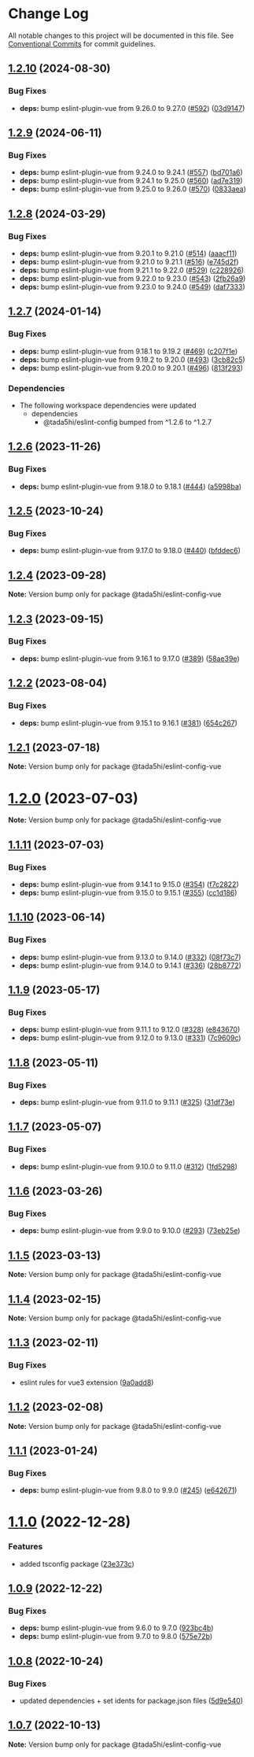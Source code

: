 # Change Log

All notable changes to this project will be documented in this file.
See [Conventional Commits](https://conventionalcommits.org) for commit guidelines.

## [1.2.10](https://github.com/tada5hi/javascript/compare/eslint-config-vue-v1.2.9...eslint-config-vue-v1.2.10) (2024-08-30)


### Bug Fixes

* **deps:** bump eslint-plugin-vue from 9.26.0 to 9.27.0 ([#592](https://github.com/tada5hi/javascript/issues/592)) ([03d9147](https://github.com/tada5hi/javascript/commit/03d9147221d1ba38fdb1c6bbcf43938ea55e7331))

## [1.2.9](https://github.com/tada5hi/javascript/compare/eslint-config-vue-v1.2.8...eslint-config-vue-v1.2.9) (2024-06-11)


### Bug Fixes

* **deps:** bump eslint-plugin-vue from 9.24.0 to 9.24.1 ([#557](https://github.com/tada5hi/javascript/issues/557)) ([bd701a6](https://github.com/tada5hi/javascript/commit/bd701a69fcdb81496e794ff12937bc7c8fa71fc8))
* **deps:** bump eslint-plugin-vue from 9.24.1 to 9.25.0 ([#560](https://github.com/tada5hi/javascript/issues/560)) ([ad7e319](https://github.com/tada5hi/javascript/commit/ad7e319fe153c975cfd5f027cc7e01cfb462a2a8))
* **deps:** bump eslint-plugin-vue from 9.25.0 to 9.26.0 ([#570](https://github.com/tada5hi/javascript/issues/570)) ([0833aea](https://github.com/tada5hi/javascript/commit/0833aeabb41334285f13af2adf77c13e37c52440))

## [1.2.8](https://github.com/tada5hi/javascript/compare/eslint-config-vue-v1.2.7...eslint-config-vue-v1.2.8) (2024-03-29)


### Bug Fixes

* **deps:** bump eslint-plugin-vue from 9.20.1 to 9.21.0 ([#514](https://github.com/tada5hi/javascript/issues/514)) ([aaacf11](https://github.com/tada5hi/javascript/commit/aaacf1133d8708c7e56c7528e2fb485d9007a5f5))
* **deps:** bump eslint-plugin-vue from 9.21.0 to 9.21.1 ([#516](https://github.com/tada5hi/javascript/issues/516)) ([e745d2f](https://github.com/tada5hi/javascript/commit/e745d2f633e02de934709a17d58a4ab59ec7be29))
* **deps:** bump eslint-plugin-vue from 9.21.1 to 9.22.0 ([#529](https://github.com/tada5hi/javascript/issues/529)) ([c228926](https://github.com/tada5hi/javascript/commit/c228926e36336ce069f92a607ff13a6b36b22dd3))
* **deps:** bump eslint-plugin-vue from 9.22.0 to 9.23.0 ([#543](https://github.com/tada5hi/javascript/issues/543)) ([2fb26a9](https://github.com/tada5hi/javascript/commit/2fb26a94c68c1ded33882ef61c35e635625b906c))
* **deps:** bump eslint-plugin-vue from 9.23.0 to 9.24.0 ([#549](https://github.com/tada5hi/javascript/issues/549)) ([daf7333](https://github.com/tada5hi/javascript/commit/daf73333e78d85c5deb6c1f04248ef710d43da03))

## [1.2.7](https://github.com/tada5hi/javascript/compare/eslint-config-vue-v1.2.6...eslint-config-vue-v1.2.7) (2024-01-14)


### Bug Fixes

* **deps:** bump eslint-plugin-vue from 9.18.1 to 9.19.2 ([#469](https://github.com/tada5hi/javascript/issues/469)) ([c207f1e](https://github.com/tada5hi/javascript/commit/c207f1ed90d3bd15e9a66ae3b4dd1ae8ef5cf6c9))
* **deps:** bump eslint-plugin-vue from 9.19.2 to 9.20.0 ([#493](https://github.com/tada5hi/javascript/issues/493)) ([3cb82c5](https://github.com/tada5hi/javascript/commit/3cb82c5e30d481519ea046062a0198abed26afa9))
* **deps:** bump eslint-plugin-vue from 9.20.0 to 9.20.1 ([#496](https://github.com/tada5hi/javascript/issues/496)) ([813f293](https://github.com/tada5hi/javascript/commit/813f293857f202a2a6407ed8a4fcc04d6765f2f9))


### Dependencies

* The following workspace dependencies were updated
  * dependencies
    * @tada5hi/eslint-config bumped from ^1.2.6 to ^1.2.7

## [1.2.6](https://github.com/tada5hi/javascript/compare/@tada5hi/eslint-config-vue@1.2.5...@tada5hi/eslint-config-vue@1.2.6) (2023-11-26)


### Bug Fixes

* **deps:** bump eslint-plugin-vue from 9.18.0 to 9.18.1 ([#444](https://github.com/tada5hi/javascript/issues/444)) ([a5998ba](https://github.com/tada5hi/javascript/commit/a5998ba674e1e50c66c29576b5cf0c8e0ca65100))





## [1.2.5](https://github.com/tada5hi/javascript/compare/@tada5hi/eslint-config-vue@1.2.4...@tada5hi/eslint-config-vue@1.2.5) (2023-10-24)


### Bug Fixes

* **deps:** bump eslint-plugin-vue from 9.17.0 to 9.18.0 ([#440](https://github.com/tada5hi/javascript/issues/440)) ([bfddec6](https://github.com/tada5hi/javascript/commit/bfddec61bfc194e096c204b61b342db81dcdf2a0))





## [1.2.4](https://github.com/tada5hi/javascript/compare/@tada5hi/eslint-config-vue@1.2.3...@tada5hi/eslint-config-vue@1.2.4) (2023-09-28)

**Note:** Version bump only for package @tada5hi/eslint-config-vue





## [1.2.3](https://github.com/tada5hi/javascript/compare/@tada5hi/eslint-config-vue@1.2.2...@tada5hi/eslint-config-vue@1.2.3) (2023-09-15)


### Bug Fixes

* **deps:** bump eslint-plugin-vue from 9.16.1 to 9.17.0 ([#389](https://github.com/tada5hi/javascript/issues/389)) ([58ae39e](https://github.com/tada5hi/javascript/commit/58ae39ee2488a5a324d9035c63c7087aa2c610ee))





## [1.2.2](https://github.com/tada5hi/javascript/compare/@tada5hi/eslint-config-vue@1.2.1...@tada5hi/eslint-config-vue@1.2.2) (2023-08-04)


### Bug Fixes

* **deps:** bump eslint-plugin-vue from 9.15.1 to 9.16.1 ([#381](https://github.com/tada5hi/javascript/issues/381)) ([654c267](https://github.com/tada5hi/javascript/commit/654c267810c996191a188ba2b77499467338e8d0))





## [1.2.1](https://github.com/tada5hi/javascript/compare/@tada5hi/eslint-config-vue@1.2.0...@tada5hi/eslint-config-vue@1.2.1) (2023-07-18)

**Note:** Version bump only for package @tada5hi/eslint-config-vue





# [1.2.0](https://github.com/tada5hi/javascript/compare/@tada5hi/eslint-config-vue@1.1.11...@tada5hi/eslint-config-vue@1.2.0) (2023-07-03)

**Note:** Version bump only for package @tada5hi/eslint-config-vue





## [1.1.11](https://github.com/tada5hi/javascript/compare/@tada5hi/eslint-config-vue@1.1.10...@tada5hi/eslint-config-vue@1.1.11) (2023-07-03)


### Bug Fixes

* **deps:** bump eslint-plugin-vue from 9.14.1 to 9.15.0 ([#354](https://github.com/tada5hi/javascript/issues/354)) ([f7c2822](https://github.com/tada5hi/javascript/commit/f7c2822eba976eb7e8d10c12a8ab15ef15f30cd7))
* **deps:** bump eslint-plugin-vue from 9.15.0 to 9.15.1 ([#355](https://github.com/tada5hi/javascript/issues/355)) ([cc1d186](https://github.com/tada5hi/javascript/commit/cc1d18643d4bcfde3bf5f89895606162d78e5721))





## [1.1.10](https://github.com/tada5hi/javascript/compare/@tada5hi/eslint-config-vue@1.1.9...@tada5hi/eslint-config-vue@1.1.10) (2023-06-14)


### Bug Fixes

* **deps:** bump eslint-plugin-vue from 9.13.0 to 9.14.0 ([#332](https://github.com/tada5hi/javascript/issues/332)) ([08f73c7](https://github.com/tada5hi/javascript/commit/08f73c7e0931febcbf22fa444e34a5ff96112401))
* **deps:** bump eslint-plugin-vue from 9.14.0 to 9.14.1 ([#336](https://github.com/tada5hi/javascript/issues/336)) ([28b8772](https://github.com/tada5hi/javascript/commit/28b877243362bc6b2229001a2e728d0e60e7a150))





## [1.1.9](https://github.com/tada5hi/javascript/compare/@tada5hi/eslint-config-vue@1.1.8...@tada5hi/eslint-config-vue@1.1.9) (2023-05-17)


### Bug Fixes

* **deps:** bump eslint-plugin-vue from 9.11.1 to 9.12.0 ([#328](https://github.com/tada5hi/javascript/issues/328)) ([e843670](https://github.com/tada5hi/javascript/commit/e843670c21c61ed43ec2ce2509373289e9da2e67))
* **deps:** bump eslint-plugin-vue from 9.12.0 to 9.13.0 ([#331](https://github.com/tada5hi/javascript/issues/331)) ([7c9609c](https://github.com/tada5hi/javascript/commit/7c9609c6fc1e3705426a28f6d12a57e4001c1e50))





## [1.1.8](https://github.com/tada5hi/javascript/compare/@tada5hi/eslint-config-vue@1.1.7...@tada5hi/eslint-config-vue@1.1.8) (2023-05-11)


### Bug Fixes

* **deps:** bump eslint-plugin-vue from 9.11.0 to 9.11.1 ([#325](https://github.com/tada5hi/javascript/issues/325)) ([31df73e](https://github.com/tada5hi/javascript/commit/31df73e7e75ecfedff13a2433963db9cd4104119))





## [1.1.7](https://github.com/tada5hi/javascript/compare/@tada5hi/eslint-config-vue@1.1.6...@tada5hi/eslint-config-vue@1.1.7) (2023-05-07)


### Bug Fixes

* **deps:** bump eslint-plugin-vue from 9.10.0 to 9.11.0 ([#312](https://github.com/tada5hi/javascript/issues/312)) ([1fd5298](https://github.com/tada5hi/javascript/commit/1fd5298d9645e46f476c697fff4a85449dfb8288))





## [1.1.6](https://github.com/tada5hi/javascript/compare/@tada5hi/eslint-config-vue@1.1.5...@tada5hi/eslint-config-vue@1.1.6) (2023-03-26)


### Bug Fixes

* **deps:** bump eslint-plugin-vue from 9.9.0 to 9.10.0 ([#293](https://github.com/tada5hi/javascript/issues/293)) ([73eb25e](https://github.com/tada5hi/javascript/commit/73eb25e40375ca4de96ec3a13f1e883af0e6b97a))





## [1.1.5](https://github.com/tada5hi/javascript/compare/@tada5hi/eslint-config-vue@1.1.4...@tada5hi/eslint-config-vue@1.1.5) (2023-03-13)

**Note:** Version bump only for package @tada5hi/eslint-config-vue





## [1.1.4](https://github.com/tada5hi/javascript/compare/@tada5hi/eslint-config-vue@1.1.3...@tada5hi/eslint-config-vue@1.1.4) (2023-02-15)

**Note:** Version bump only for package @tada5hi/eslint-config-vue





## [1.1.3](https://github.com/tada5hi/javascript/compare/@tada5hi/eslint-config-vue@1.1.2...@tada5hi/eslint-config-vue@1.1.3) (2023-02-11)


### Bug Fixes

* eslint rules for vue3 extension ([9a0add8](https://github.com/tada5hi/javascript/commit/9a0add80011374647ea7c2a05ca4d21d6d6a166c))





## [1.1.2](https://github.com/tada5hi/javascript/compare/@tada5hi/eslint-config-vue@1.1.1...@tada5hi/eslint-config-vue@1.1.2) (2023-02-08)

**Note:** Version bump only for package @tada5hi/eslint-config-vue





## [1.1.1](https://github.com/tada5hi/javascript/compare/@tada5hi/eslint-config-vue@1.1.0...@tada5hi/eslint-config-vue@1.1.1) (2023-01-24)


### Bug Fixes

* **deps:** bump eslint-plugin-vue from 9.8.0 to 9.9.0 ([#245](https://github.com/tada5hi/javascript/issues/245)) ([e642671](https://github.com/tada5hi/javascript/commit/e642671497b14f16b7dc243455768e6a3c6282a5))





# [1.1.0](https://github.com/tada5hi/javascript/compare/@tada5hi/eslint-config-vue@1.0.9...@tada5hi/eslint-config-vue@1.1.0) (2022-12-28)


### Features

* added tsconfig package ([23e373c](https://github.com/tada5hi/javascript/commit/23e373ce7eaaa63f977f09f789c57811f2d61c43))





## [1.0.9](https://github.com/tada5hi/javascript/compare/@tada5hi/eslint-config-vue@1.0.8...@tada5hi/eslint-config-vue@1.0.9) (2022-12-22)


### Bug Fixes

* **deps:** bump eslint-plugin-vue from 9.6.0 to 9.7.0 ([923bc4b](https://github.com/tada5hi/javascript/commit/923bc4b5024b34af52319b90c643a5fe583a3fe3))
* **deps:** bump eslint-plugin-vue from 9.7.0 to 9.8.0 ([575e72b](https://github.com/tada5hi/javascript/commit/575e72b03b6a8a5c348d469907811be66a6f6a89))





## [1.0.8](https://github.com/tada5hi/javascript/compare/@tada5hi/eslint-config-vue@1.0.7...@tada5hi/eslint-config-vue@1.0.8) (2022-10-24)

### Bug Fixes

- updated dependencies + set idents for package.json files ([5d9e540](https://github.com/tada5hi/javascript/commit/5d9e540ea7e032194cfd913f7345d6ae7abe315e))

## [1.0.7](https://github.com/tada5hi/javascript/compare/@tada5hi/eslint-config-vue@1.0.6...@tada5hi/eslint-config-vue@1.0.7) (2022-10-13)

**Note:** Version bump only for package @tada5hi/eslint-config-vue
